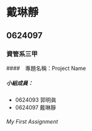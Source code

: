 # 戴琳靜

## 0624097

### 資管系三甲

####　專題名稱：Project Name

##### 小組成員：
* 0624093 郭明眞
* 0624097 戴琳靜

###### My First Assignment
